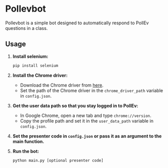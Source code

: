 # Pollevbot

Pollevbot is a simple bot designed to automatically respond to PollEv questions in a class.

## Usage

1. **Install selenium:**

    ```bash
    pip install selenium
    ```

2. **Install the Chrome driver:**
   - Download the Chrome driver from [here](https://sites.google.com/chromium.org/driver/).
   - Set the path of the Chrome driver in the `chrome_driver_path` variable in `config.json`.

3. **Get the user data path so that you stay logged in to PollEv:**
   - In Google Chrome, open a new tab and type `chrome://version`.
   - Copy the profile path and set it in the `user_data_path` variable in `config.json`.

4. **Set the presenter code in `config.json` or pass it as an argument to the main function.**

5. **Run the bot:**

    ```bash
    python main.py [optional presenter code]
    ```